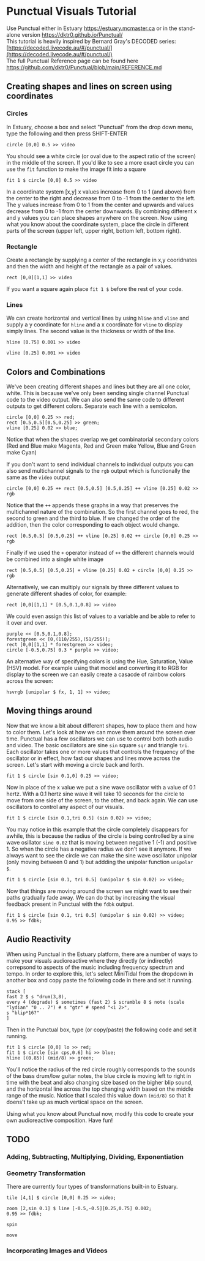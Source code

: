 # Punctual Visuals Tutorial
Use Punctual either in Estuary https://estuary.mcmaster.ca or in the stand-alone version https://dktr0.github.io/Punctual/ \
This tutorial is heavily inspired by Bernard Gray's DECODED series: [https://decoded.livecode.au/#/punctual/](https://decoded.livecode.au/#/punctual/) \
The full Punctual Reference page can be found here https://github.com/dktr0/Punctual/blob/main/REFERENCE.md

## Creating shapes and lines on screen using coordinates
### Circles
In Estuary, choose a box and select "Punctual" from the drop down menu, type the following and then press SHIFT-ENTER
```
circle [0,0] 0.5 >> video
```
You should see a white circle (or oval due to the aspect ratio of the screen) in the middle of the screen. If you'd like to see a more exact circle you can use the `fit` function to make the image fit into a square

``` 
fit 1 $ circle [0,0] 0.5 >> video
```
In a coordinate system [x,y] x values increase from 0 to 1 (and above) from the center to the right and decrease from 0 to -1 from the center to the left. The y values increase from 0 to 1 from the center and upwards and values decrease from 0 to -1 from the center downwards. By combining different x and y values you can place shapes anywhere on the screen. Now using what you know about the coordinate system, place the circle in different parts of the screen (upper left, upper right, bottom left, bottom right).

### Rectangle
Create a rectangle by supplying a center of the rectangle in x,y cooridnates and then the width and height of the rectangle as a pair of values.
```
rect [0,0][1,1] >> video
```
If you want a square again place `fit 1 $` before the rest of your code.

### Lines
We can create horizontal and vertical lines by using `hline` and `vline` and supply a y coordinate for `hline` and a x coordinate for `vline` to display simply lines. The second value is the thickness or width of the line.

```
hline [0.75] 0.001 >> video
```

```
vline [0.25] 0.001 >> video
```
## Colors and Combinations
We've been creating different shapes and lines but they are all one color, white. This is because we've only been sending single channel Punctual code to the video output. We can also send the same code to different outputs to get different colors. Separate each line with a semicolon.
```
circle [0,0] 0.25 >> red;
rect [0.5,0.5][0.5,0.25] >> green;
vline [0.25] 0.02 >> blue;
```
Notice that when the shapes overlap we get combinatorial secondary colors (Red and Blue make Magenta, Red and Green make Yellow, Blue and Green make Cyan)

If you don't want to send individual channels to individual outputs you can also send multichannel signals to the `rgb` output which is functionally the same as the `video` output
```
circle [0,0] 0.25 ++ rect [0.5,0.5] [0.5,0.25] ++ vline [0.25] 0.02 >> rgb
```
Notice that the `++` appends these graphs in a way that preserves the multichannel nature of the combination. So the first channel goes to red, the second to green and the third to blue. If we changed the order of the addition, then the color corresponding to each object would change.
```
rect [0.5,0.5] [0.5,0.25] ++ vline [0.25] 0.02 ++ circle [0,0] 0.25 >> rgb
```
Finally if we used the `+` operator instead of `++` the different channels would be combined into a single white image
```
rect [0.5,0.5] [0.5,0.25] + vline [0.25] 0.02 + circle [0,0] 0.25 >> rgb
```
Alternatively, we can multiply our signals by three different values to generate different shades of color, for example:
```
rect [0,0][1,1] * [0.5,0.1,0.8] >> video
```
We could even assign this list of values to a variable and be able to refer to it over and over.
```
purple << [0.5,0.1,0.8];
forestgreen << [0,(110/255),(51/255)];
rect [0,0][1,1] * forestgreen >> video;
circle [-0.5,0.75] 0.3 * purple >> video;
```

An alternative way of specifying colors is using the Hue, Saturation, Value (HSV) model. For example using that model and converting it to RGB for display to the screen we can easily create a casacde of rainbow colors across the screen:
```
hsvrgb [unipolar $ fx, 1, 1] >> video;
```

## Moving things around
Now that we know a bit about different shapes, how to place them and how to color them. Let's look at how we can move them around the screen over time. Punctual has a few oscillators we can use to control both both audio and video. The basic oscillators are sine `sin` square `sqr` and triangle `tri`. Each oscillator takes one or more values that controls the frequency of the oscillator or in effect, how fast our shapes and lines move across the screen. Let's start with moving a circle back and forth.
```
fit 1 $ circle [sin 0.1,0] 0.25 >> video; 
```
Now in place of the x value we put a sine wave oscillator with a value of 0.1 hertz. With a 0.1 hertz sine wave it will take 10 seconds for the circle to move from one side of the screen, to the other, and back again. We can use oscillators to control any aspect of our visuals.
```
fit 1 $ circle [sin 0.1,tri 0.5] (sin 0.02) >> video;
```
You may notice in this example that the circle completely disappears for awhile, this is because the radius of the circle is being controlled by a sine wave osillator `sine 0.02` that is moving between negative 1 (-1) and positive 1. So when the circle has a negative radius we don't see it anymore. If we always want to see the circle we can make the sine wave oscillator unipolar (only moving between 0 and 1) but addding the unipolar function `unipolar $`.
```
fit 1 $ circle [sin 0.1, tri 0.5] (unipolar $ sin 0.02) >> video;
```
Now that things are moving around the screen we might want to see their paths gradually fade away. We can do that by increasing the visual feedback present in Punctual with the `fdbk` output.
```
fit 1 $ circle [sin 0.1, tri 0.5] (unipolar $ sin 0.02) >> video;
0.95 >> fdbk;
```
## Audio Reactivity
When using Punctual in the Estuary platform, there are a number of ways to make your visuals audioreactive where they directly (or indirectly) correpsond to aspects of the music including frequency spectrum and tempo. In order to explore this, let's select MiniTidal from the dropdown in another box and copy paste the following code in there and set it running.
```
stack [
fast 2 $ s "drum(3,8),
every 4 (degrade) $ sometimes (fast 2) $ scramble 8 $ note (scale "lydian" "0 .. 7") # s "gtr" # speed "<1 2>",
s "blip*16?"
]
```
Then in the Punctual box, type (or copy/paste) the following code and set it running.
```
fit 1 $ circle [0,0] lo >> red;
fit 1 $ circle [sin cps,0.6] hi >> blue;
hline [(0.85)] (mid/8) >> green;
```
You'll notice the radius of the red circle roughly corresponds to the sounds of the bass drum/low guitar notes, the blue circle is moving left to right in time with the beat and also changing size based on the bigher blip sound, and the horizontal line across the top changing width based on the middle range of the music. Notice that I scaled this value down `(mid/8)` so that it doens't take up as much vertical space on the screen.

Using what you know about Punctual now, modify this code to create your own audioreactive composition. Have fun!

## TODO

### Adding, Subtracting, Multiplying, Dividing, Exponentiation
### Geometry Transformation

There are currently four types of transformations built-in to Estuary.
```
tile [4,1] $ circle [0,0] 0.25 >> video;
```
```
zoom [2,sin 0.1] $ line [-0.5,-0.5][0.25,0.75] 0.002;
0.95 >> fdbk;
```
```
spin
```
```
move
```

### Incorporating Images and Videos
